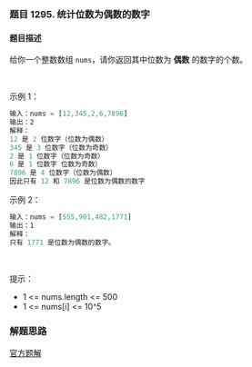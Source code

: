### 题目 1295. 统计位数为偶数的数字
#### 题目描述
给你一个整数数组 `nums`，请你返回其中位数为 **偶数** 的数字的个数。

 

示例 1：

```js
输入：nums = [12,345,2,6,7896]
输出：2
解释：
12 是 2 位数字（位数为偶数） 
345 是 3 位数字（位数为奇数）  
2 是 1 位数字（位数为奇数） 
6 是 1 位数字 位数为奇数） 
7896 是 4 位数字（位数为偶数）  
因此只有 12 和 7896 是位数为偶数的数字
```
示例 2：

```js
输入：nums = [555,901,482,1771]
输出：1 
解释： 
只有 1771 是位数为偶数的数字。
```
 

提示：

- 1 <= nums.length <= 500
- 1 <= nums[i] <= 10^5


### 解题思路
[官方题解](https://leetcode-cn.com/problems/find-numbers-with-even-number-of-digits/solution/tong-ji-wei-shu-wei-ou-shu-de-shu-zi-by-leetcode-s/)